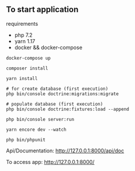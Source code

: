 ## To start application

requirements
* php 7.2
* yarn 1.17
* docker && docker-compose

```
docker-compose up

composer install

yarn install

# for create database (first execution)
php bin/console doctrine:migrations:migrate

# populate database (first execution)
php bin/console doctrine:fixtures:load --append

php bin/console server:run

yarn encore dev --watch

php bin/phpunit
```

Api/Documentation: http://127.0.0.1:8000/api/doc

To access app: http://127.0.0.1:8000/
